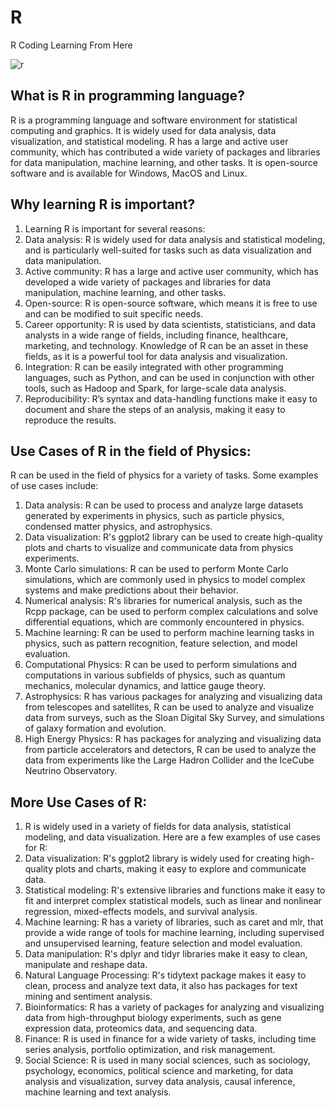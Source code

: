 # R
R Coding Learning From Here

![r](https://user-images.githubusercontent.com/58988171/213847985-e0f5b2a4-ffd6-40e5-b23b-3fa89c5ba64e.png)

## What is R in programming language?

R is a programming language and software environment for statistical computing and graphics. It is widely used for data analysis, data visualization, and statistical modeling. R has a large and active user community, which has contributed a wide variety of packages and libraries for data manipulation, machine learning, and other tasks. It is open-source software and is available for Windows, MacOS and Linux.


## Why learning R is important?

1. Learning R is important for several reasons:
2. Data analysis: R is widely used for data analysis and statistical modeling, and is particularly well-suited for tasks such as data visualization and data manipulation.
3. Active community: R has a large and active user community, which has developed a wide variety of packages and libraries for data manipulation, machine learning, and other tasks.
4. Open-source: R is open-source software, which means it is free to use and can be modified to suit specific needs.
5. Career opportunity: R is used by data scientists, statisticians, and data analysts in a wide range of fields, including finance, healthcare, marketing, and technology. Knowledge of R can be an asset in these fields, as it is a powerful tool for data analysis and visualization.
6. Integration: R can be easily integrated with other programming languages, such as Python, and can be used in conjunction with other tools, such as Hadoop and Spark, for large-scale data analysis.
7. Reproducibility: R’s syntax and data-handling functions make it easy to document and share the steps of an analysis, making it easy to reproduce the results.



## Use Cases of R in the field of Physics:

R can be used in the field of physics for a variety of tasks. Some examples of use cases include:

1. Data analysis: R can be used to process and analyze large datasets generated by experiments in physics, such as particle physics, condensed matter physics, and astrophysics.
2. Data visualization: R's ggplot2 library can be used to create high-quality plots and charts to visualize and communicate data from physics experiments.
3. Monte Carlo simulations: R can be used to perform Monte Carlo simulations, which are commonly used in physics to model complex systems and make predictions about their behavior.
4. Numerical analysis: R's libraries for numerical analysis, such as the Rcpp package, can be used to perform complex calculations and solve differential equations, which are commonly encountered in physics.
5. Machine learning: R can be used to perform machine learning tasks in physics, such as pattern recognition, feature selection, and model evaluation.
6. Computational Physics: R can be used to perform simulations and computations in various subfields of physics, such as quantum mechanics, molecular dynamics, and lattice gauge theory.
7. Astrophysics: R has various packages for analyzing and visualizing data from telescopes and satellites, R can be used to analyze and visualize data from surveys, such as the Sloan Digital Sky Survey, and simulations of galaxy formation and evolution.
8. High Energy Physics: R has packages for analyzing and visualizing data from particle accelerators and detectors, R can be used to analyze the data from experiments like the Large Hadron Collider and the IceCube Neutrino Observatory.


## More Use Cases of R: 

1. R is widely used in a variety of fields for data analysis, statistical modeling, and data visualization. Here are a few examples of use cases for R:
2. Data visualization: R's ggplot2 library is widely used for creating high-quality plots and charts, making it easy to explore and communicate data.
3. Statistical modeling: R's extensive libraries and functions make it easy to fit and interpret complex statistical models, such as linear and nonlinear regression, mixed-effects models, and survival analysis.
4. Machine learning: R has a variety of libraries, such as caret and mlr, that provide a wide range of tools for machine learning, including supervised and unsupervised learning, feature selection and model evaluation.
5. Data manipulation: R's dplyr and tidyr libraries make it easy to clean, manipulate and reshape data.
6. Natural Language Processing: R's tidytext package makes it easy to clean, process and analyze text data, it also has packages for text mining and sentiment analysis.
7. Bioinformatics: R has a variety of packages for analyzing and visualizing data from high-throughput biology experiments, such as gene expression data, proteomics data, and sequencing data.
8. Finance: R is used in finance for a wide variety of tasks, including time series analysis, portfolio optimization, and risk management.
9. Social Science: R is used in many social sciences, such as sociology, psychology, economics, political science and marketing, for data analysis and visualization, survey data analysis, causal inference, machine learning and text analysis.
